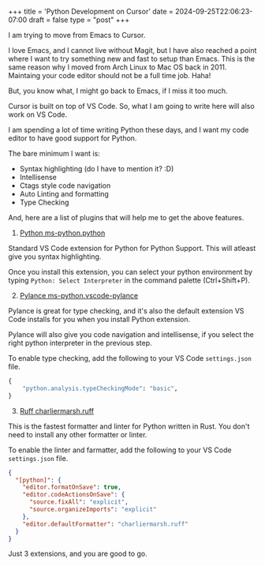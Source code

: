 +++
title = 'Python Development on Cursor'
date = 2024-09-25T22:06:23-07:00
draft = false
type = "post"
+++

I am trying to move from Emacs to Cursor.

I love Emacs, and I cannot live without Magit, but I have also reached a point where I want to try something new and fast to setup than Emacs. 
This is the same reason why I moved from Arch Linux to Mac OS back in 2011. Maintaing your code editor should not be a full time job. Haha!

But, you know what, I might go back to Emacs, if I miss it too much.

Cursor is built on top of VS Code. So, what I am going to write here will also work on VS Code.

I am spending a lot of time writing Python these days, and I want my code editor to have good support for Python.

The bare minimum I want is:

- Syntax highlighting (do I have to mention it? :D)
- Intellisense
- Ctags style code navigation
- Auto Linting and formatting 
- Type Checking

And, here are a list of plugins that will help me to get the above features.

1. [Python ms-python.python](https://marketplace.visualstudio.com/items?itemName=ms-python.python)

Standard VS Code extension for Python for Python Support. This will atleast give you syntax highlighting.

Once you install this extension, you can select your python environment by typing `Python: Select Interpreter` in the command palette (Ctrl+Shift+P).

2. [Pylance ms-python.vscode-pylance](https://marketplace.visualstudio.com/items?itemName=ms-python.vscode-pylance)

Pylance is great for type checking, and it's also the default extension VS Code installs for you when you install Python extension.

Pylance will also give you code navigation and intellisense, if you select the right python interpreter in the previous step.

To enable type checking, add the following to your VS Code `settings.json` file.

```python
{
    "python.analysis.typeCheckingMode": "basic",
}
```

3. [Ruff charliermarsh.ruff](https://marketplace.visualstudio.com/items?itemName=charliermarsh.ruff)

This is the fastest formatter and linter for Python written in Rust. You don't need to install any other formatter or linter.

To enable the linter and farmatter, add the following to your VS Code `settings.json` file.

```json
{
  "[python]": {
    "editor.formatOnSave": true,
    "editor.codeActionsOnSave": {
      "source.fixAll": "explicit",
      "source.organizeImports": "explicit"
    },
    "editor.defaultFormatter": "charliermarsh.ruff"
  }
}
```

Just 3 extensions, and you are good to go.
